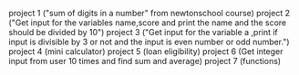 project 1 ("sum of digits in a number" from newtonschool course)
project 2 ("Get input for the variables name,score and print the name and the score should be divided by 10")
project 3 ("Get input for the variable a ,print if input is divisible by 3 or not and the input is even number or odd number.")
project 4 (mini calculator)
project 5 (loan eligibility)
project 6 (Get integer input from user 10 times and find sum and average)
project 7 (functions)
